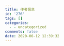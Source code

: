 ```yaml
---
title: 作者信息
id: '276'
tags: []
categories:
  - - uncategorized
comments: false
date: 2020-06-12 12:39:32
---
```

